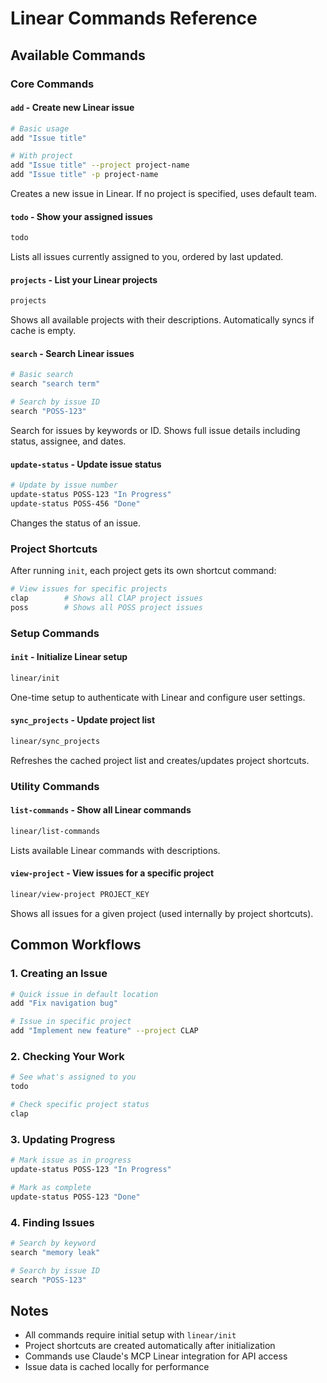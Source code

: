 # Linear Commands Reference

## Available Commands

### Core Commands

#### `add` - Create new Linear issue
```bash
# Basic usage
add "Issue title"

# With project
add "Issue title" --project project-name
add "Issue title" -p project-name
```
Creates a new issue in Linear. If no project is specified, uses default team.

#### `todo` - Show your assigned issues
```bash
todo
```
Lists all issues currently assigned to you, ordered by last updated.

#### `projects` - List your Linear projects
```bash
projects
```
Shows all available projects with their descriptions. Automatically syncs if cache is empty.

#### `search` - Search Linear issues
```bash
# Basic search
search "search term"

# Search by issue ID
search "POSS-123"
```
Search for issues by keywords or ID. Shows full issue details including status, assignee, and dates.

#### `update-status` - Update issue status
```bash
# Update by issue number
update-status POSS-123 "In Progress"
update-status POSS-456 "Done"
```
Changes the status of an issue.

### Project Shortcuts

After running `init`, each project gets its own shortcut command:
```bash
# View issues for specific projects
clap        # Shows all ClAP project issues
poss        # Shows all POSS project issues
```

### Setup Commands

#### `init` - Initialize Linear setup
```bash
linear/init
```
One-time setup to authenticate with Linear and configure user settings.

#### `sync_projects` - Update project list
```bash
linear/sync_projects
```
Refreshes the cached project list and creates/updates project shortcuts.

### Utility Commands

#### `list-commands` - Show all Linear commands
```bash
linear/list-commands
```
Lists available Linear commands with descriptions.

#### `view-project` - View issues for a specific project
```bash
linear/view-project PROJECT_KEY
```
Shows all issues for a given project (used internally by project shortcuts).

## Common Workflows

### 1. Creating an Issue
```bash
# Quick issue in default location
add "Fix navigation bug"

# Issue in specific project
add "Implement new feature" --project CLAP
```

### 2. Checking Your Work
```bash
# See what's assigned to you
todo

# Check specific project status
clap
```

### 3. Updating Progress
```bash
# Mark issue as in progress
update-status POSS-123 "In Progress"

# Mark as complete
update-status POSS-123 "Done"
```

### 4. Finding Issues
```bash
# Search by keyword
search "memory leak"

# Search by issue ID
search "POSS-123"
```

## Notes

- All commands require initial setup with `linear/init`
- Project shortcuts are created automatically after initialization
- Commands use Claude's MCP Linear integration for API access
- Issue data is cached locally for performance